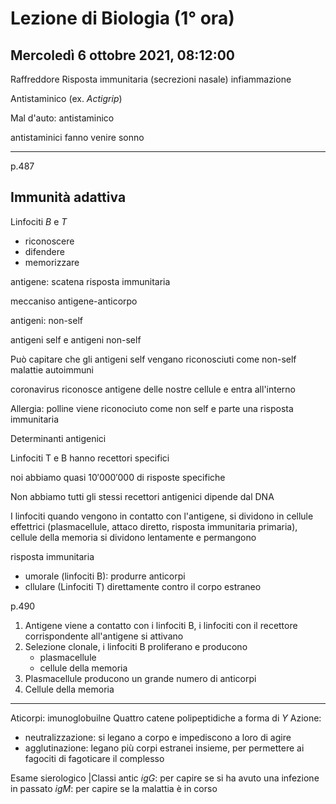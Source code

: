 #  Lezione di Biologia (1° ora)
## Mercoledì 6 ottobre 2021, 08:12:00

Raffreddore
Risposta immunitaria (secrezioni nasale) infiammazione

Antistaminico (ex. _Actigrip_)

Mal d'auto: antistaminico

antistaminici fanno venire sonno

---
p.487
## Immunità adattiva

Linfociti $B$ e $T$

* riconoscere
* difendere
* memorizzare


antigene: scatena risposta immunitaria

meccaniso antigene-anticorpo

antigeni: non-self

antigeni self e antigeni non-self

Può capitare che gli antigeni self vengano riconosciuti come non-self
malattie autoimmuni

coronavirus riconosce antigene delle nostre cellule e entra all'interno

Allergia: polline viene riconociuto come non self e parte una risposta immunitaria

Determinanti antigenici

Linfociti T e B hanno recettori specifici

noi abbiamo quasi $10'000'000$ di risposte specifiche


Non abbiamo tutti gli stessi recettori antigenici dipende dal DNA


I linfociti quando vengono in contatto con l'antigene, si dividono in cellule effettrici (plasmacellule, attaco diretto, risposta immunitaria primaria), cellule della memoria si dividono lentamente e permangono



risposta immunitaria
* umorale (linfociti B): produrre anticorpi
* cllulare (Linfociti T) direttamente contro il corpo estraneo

p.490

1. Antigene viene a contatto con i linfociti B, i linfociti con il recettore corrispondente all'antigene si attivano
2. Selezione clonale, i linfociti B proliferano  e producono 
	* plasmacellule 
	* cellule della memoria
3. Plasmacellule producono un grande numero di anticorpi
4. Cellule della memoria

---
Aticorpi: imunoglobuilne
Quattro catene polipeptidiche a forma di $Y$
Azione:
* neutralizzazione: si legano a corpo e impediscono a loro di agire
* agglutinazione: legano più corpi estranei insieme, per permettere ai fagociti di fagoticare il complesso

Esame sierologico
|Classi antic
$igG$: per capire se si ha avuto una infezione in passato
$igM$: per capire se la malattia è in corso
<!--stackedit_data:
eyJoaXN0b3J5IjpbMjA4ODE1NTYwNSwtNDk3MzkyMTE1LDM1MT
cxMjc5MiwtMTU1MjAwNzI4NSwtMTM0ODE1MjE3XX0=
-->